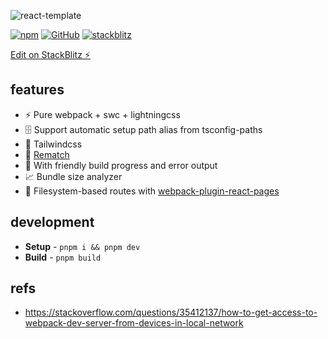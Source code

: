 ![react-template](https://realme-ten.vercel.app/api/v1/banner?colorA=831843&colorB=be185d&textColor=f472b6&title=react-template&subtitle=NEO&desc=build%20spa%20with%20pure%20webpack%20config)


[![npm](https://img.shields.io/npm/v/@aiou/react-template)](https://github.com/neo-hack/react-template/tree/master) [![GitHub](https://img.shields.io/npm/l/@aiou/react-template)](https://github.com/neo-hack/react-template/tree/master) [![stackblitz](https://img.shields.io/badge/%E2%9A%A1%EF%B8%8Fstackblitz-online-blue)](https://stackblitz.com/github/neo-hack/react-template/tree/master)

[Edit on StackBlitz ⚡️](https://stackblitz.com/github/neo-hack/react-template/tree/master)

## features

- ⚡ Pure webpack + swc + lightningcss
- 🗄️ Support automatic setup path alias from tsconfig-paths
- 🎐 Tailwindcss
- 💽 [Rematch](https://github.com/rematch/rematch)
- 📢 With friendly build progress and error output
- 📈 Bundle size analyzer
- 📁 Filesystem-based routes with [webpack-plugin-react-pages](https://github.com/JiangWeixian/webpack-plugin-react-pages)

## development

- **Setup** - `pnpm i && pnpm dev`
- **Build** - `pnpm build`

## refs

- https://stackoverflow.com/questions/35412137/how-to-get-access-to-webpack-dev-server-from-devices-in-local-network